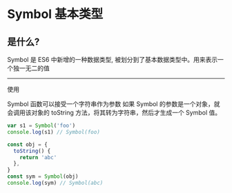 # Symbol 基本类型

## 是什么?

Symbol 是 ES6 中新增的一种数据类型, 被划分到了基本数据类型中。用来表示一个独一无二的值

---

使用

Symbol 函数可以接受一个字符串作为参数
如果 Symbol 的参数是一个对象，就会调用该对象的 toString 方法，将其转为字符串，然后才生成一个 Symbol 值。

```js
var s1 = Symbol('foo')
console.log(s1) // Symbol(foo)

const obj = {
  toString() {
    return 'abc'
  },
}
const sym = Symbol(obj)
console.log(sym) // Symbol(abc)
```
